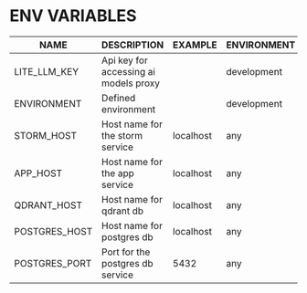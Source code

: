 # ENV VARIABLES


|  NAME         | DESCRIPTION   | EXAMPLE               |  ENVIRONMENT |
|---------------|---------------|-----------------------|--------------|
|  LITE_LLM_KEY |  Api key for accessing ai models proxy         |   | development | release  |
|  ENVIRONMENT  |  Defined environment          |   | development | release |
| STORM_HOST | Host name for the storm service | localhost | any |
| APP_HOST | Host name for the app service | localhost | any |
| QDRANT_HOST | Host name for qdrant db | localhost | any |
| POSTGRES_HOST | Host name for postgres db | localhost | any |
| POSTGRES_PORT | Port for the postgres db service | 5432 | any |